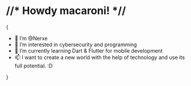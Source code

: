 
# //* Howdy macaroni! *//

{
- 👋 I’m @Nerxe
- 👀 I’m interested in cybersecurity and programming
- 🌱 I’m currently learning Dart & Flutter for mobile development
- 📫 I want to create a new world with the help of technology and use its full potential. :D
 
 }
<!---
Nerxe/Nerxe is a ✨ special ✨ repository because its `README.md` (this file) appears on your GitHub profile.
You can click the Preview link to take a look at your changes.
--->
